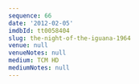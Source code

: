 ```yaml
---
sequence: 66
date: '2012-02-05'
imdbId: tt0058404
slug: the-night-of-the-iguana-1964
venue: null
venueNotes: null
medium: TCM HD
mediumNotes: null
---
```



